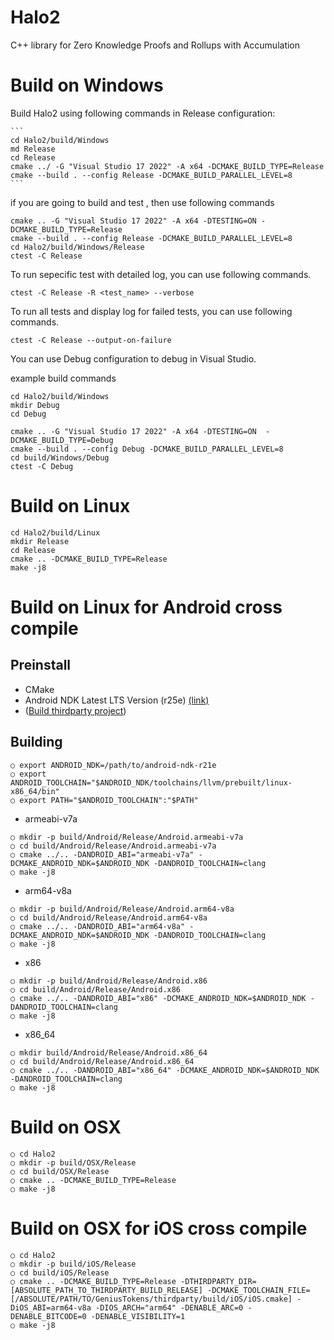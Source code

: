 # Halo2
C++ library for Zero Knowledge Proofs and Rollups with Accumulation

# Build on Windows
Build Halo2 using following commands in Release configuration:

    ```
    cd Halo2/build/Windows 
    md Release
    cd Release
    cmake ../ -G "Visual Studio 17 2022" -A x64 -DCMAKE_BUILD_TYPE=Release 
    cmake --build . --config Release -DCMAKE_BUILD_PARALLEL_LEVEL=8
    ```

if you are going to build and test , then use following commands

    cmake .. -G "Visual Studio 17 2022" -A x64 -DTESTING=ON -DCMAKE_BUILD_TYPE=Release
    cmake --build . --config Release -DCMAKE_BUILD_PARALLEL_LEVEL=8
    cd Halo2/build/Windows/Release
    ctest -C Release

To run sepecific test with detailed log, you can use following commands.

    ctest -C Release -R <test_name> --verbose

To run all tests and display log for failed tests, you can use following commands.

    ctest -C Release --output-on-failure

You can use Debug configuration to debug in Visual Studio.

example build commands

    cd Halo2/build/Windows
    mkdir Debug
    cd Debug

    cmake .. -G "Visual Studio 17 2022" -A x64 -DTESTING=ON  -DCMAKE_BUILD_TYPE=Debug
    cmake --build . --config Debug -DCMAKE_BUILD_PARALLEL_LEVEL=8
    cd build/Windows/Debug
    ctest -C Debug

# Build on Linux

    cd Halo2/build/Linux 
    mkdir Release
    cd Release
    cmake .. -DCMAKE_BUILD_TYPE=Release
    make -j8

# Build on Linux for Android cross compile
## Preinstall
- CMake
- Android NDK Latest LTS Version (r25e) [(link)](https://developer.android.com/ndk/downloads#lts-downloads)
- ([Build thirdparty project](../README.md))
## Building
	○ export ANDROID_NDK=/path/to/android-ndk-r21e
	○ export ANDROID_TOOLCHAIN="$ANDROID_NDK/toolchains/llvm/prebuilt/linux-x86_64/bin"
	○ export PATH="$ANDROID_TOOLCHAIN":"$PATH" 
* armeabi-v7a
```
○ mkdir -p build/Android/Release/Android.armeabi-v7a
○ cd build/Android/Release/Android.armeabi-v7a
○ cmake ../.. -DANDROID_ABI="armeabi-v7a" -DCMAKE_ANDROID_NDK=$ANDROID_NDK -DANDROID_TOOLCHAIN=clang
○ make -j8
```
* arm64-v8a
```
○ mkdir -p build/Android/Release/Android.arm64-v8a
○ cd build/Android/Release/Android.arm64-v8a
○ cmake ../.. -DANDROID_ABI="arm64-v8a" -DCMAKE_ANDROID_NDK=$ANDROID_NDK -DANDROID_TOOLCHAIN=clang
○ make -j8
```
* x86
```
○ mkdir -p build/Android/Release/Android.x86
○ cd build/Android/Release/Android.x86
○ cmake ../.. -DANDROID_ABI="x86" -DCMAKE_ANDROID_NDK=$ANDROID_NDK -DANDROID_TOOLCHAIN=clang
○ make -j8
```
* x86_64
```
○ mkdir build/Android/Release/Android.x86_64
○ cd build/Android/Release/Android.x86_64
○ cmake ../.. -DANDROID_ABI="x86_64" -DCMAKE_ANDROID_NDK=$ANDROID_NDK -DANDROID_TOOLCHAIN=clang
○ make -j8
```
# Build on OSX 
```
○ cd Halo2
○ mkdir -p build/OSX/Release
○ cd build/OSX/Release
○ cmake .. -DCMAKE_BUILD_TYPE=Release
○ make -j8
```
# Build on OSX for iOS cross compile 

```
○ cd Halo2
○ mkdir -p build/iOS/Release
○ cd build/iOS/Release
○ cmake .. -DCMAKE_BUILD_TYPE=Release -DTHIRDPARTY_DIR=[ABSOLUTE_PATH_TO_THIRDPARTY_BUILD_RELEASE] -DCMAKE_TOOLCHAIN_FILE=[/ABSOLUTE/PATH/TO/GeniusTokens/thirdparty/build/iOS/iOS.cmake] -DiOS_ABI=arm64-v8a -DIOS_ARCH="arm64" -DENABLE_ARC=0 -DENABLE_BITCODE=0 -DENABLE_VISIBILITY=1
○ make -j8
```
